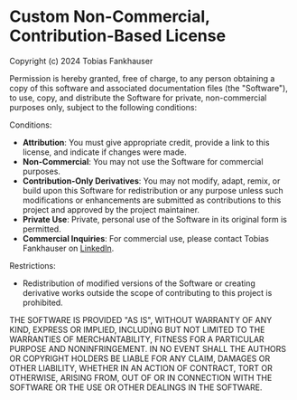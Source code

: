 # Custom Non-Commercial, Contribution-Based License

Copyright (c) 2024 Tobias Fankhauser

Permission is hereby granted, free of charge, to any person obtaining a copy of this software and associated documentation files (the "Software"), to use, copy, and distribute the Software for private, non-commercial purposes only, subject to the following conditions:

Conditions:
- **Attribution**: You must give appropriate credit, provide a link to this license, and indicate if changes were made.
- **Non-Commercial**: You may not use the Software for commercial purposes.
- **Contribution-Only Derivatives**: You may not modify, adapt, remix, or build upon this Software for redistribution or any purpose unless such modifications or enhancements are submitted as contributions to this project and approved by the project maintainer.
- **Private Use**: Private, personal use of the Software in its original form is permitted.
- **Commercial Inquiries**: For commercial use, please contact Tobias Fankhauser on [LinkedIn](https://www.linkedin.com/in/tobias-fankhauser-b536a0b7).

Restrictions:
- Redistribution of modified versions of the Software or creating derivative works outside the scope of contributing to this project is prohibited.

THE SOFTWARE IS PROVIDED "AS IS", WITHOUT WARRANTY OF ANY KIND, EXPRESS OR IMPLIED, INCLUDING BUT NOT LIMITED TO THE WARRANTIES OF MERCHANTABILITY, FITNESS FOR A PARTICULAR PURPOSE AND NONINFRINGEMENT. IN NO EVENT SHALL THE AUTHORS OR COPYRIGHT HOLDERS BE LIABLE FOR ANY CLAIM, DAMAGES OR OTHER LIABILITY, WHETHER IN AN ACTION OF CONTRACT, TORT OR OTHERWISE, ARISING FROM, OUT OF OR IN CONNECTION WITH THE SOFTWARE OR THE USE OR OTHER DEALINGS IN THE SOFTWARE.